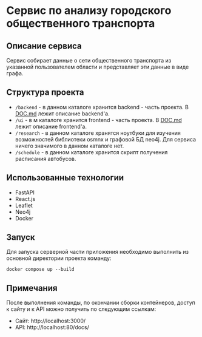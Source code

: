 # Сервис по анализу городского общественного транспорта

## Описание сервиса

Сервис собирает данные о сети общественного транспорта из указанной пользователем области и представляет эти данные в виде графа.

## Структура проекта

- `/backend` - в данном каталоге хранится backend - часть проекта. В [DOC.md](backend/DOC.md) лежит описание backend'a.
- `/ui` - в м каталоге хранится frontend - часть проекта. В [DOC.md](ui/DOC.md) лежит описание frontend'a.
- `/research` - в данном каталоге хранятся ноутбуки для изучения возможностей библиотеки osmnx и графовой БД neo4j. Для сервиса ничего значимого в данном каталоге нет.
- `/schedule` - в данном каталоге хранится скрипт получения расписания автобусов.

## Использованные технологии
- FastAPI
- React.js
- Leaflet
- Neo4j
- Docker

## Запуск
 
Для запуска серверной части приложения необходимо выполнить из основной директории проекта команду:

    docker compose up --build

## Примечания
 
После выполнения команды, по окончании сборки контейнеров, доступ к сайту и к API можно получить по следующим ссылкам:
- Сайт: http://localhost:3000/
- API: http://localhost:80/docs/
